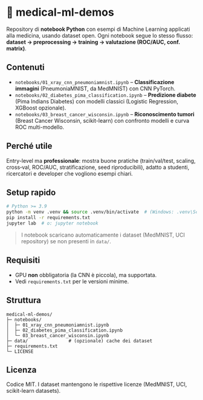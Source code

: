 # 🧠 medical-ml-demos

Repository di **notebook Python** con esempi di Machine Learning applicati alla medicina, usando dataset open.
Ogni notebook segue lo stesso flusso: **dataset → preprocessing → training → valutazione (ROC/AUC, conf. matrix)**.

## Contenuti
- `notebooks/01_xray_cnn_pneumoniamnist.ipynb` – **Classificazione immagini** (PneumoniaMNIST, da MedMNIST) con CNN PyTorch.
- `notebooks/02_diabetes_pima_classification.ipynb` – **Predizione diabete** (Pima Indians Diabetes) con modelli classici (Logistic Regression, XGBoost opzionale).
- `notebooks/03_breast_cancer_wisconsin.ipynb` – **Riconoscimento tumori** (Breast Cancer Wisconsin, scikit-learn) con confronto modelli e curva ROC multi-modello.

## Perché utile
Entry-level ma **professionale**: mostra buone pratiche (train/val/test, scaling, cross‑val, ROC/AUC, stratificazione, seed riproducibili), adatto a studenti, ricercatori e developer che vogliono esempi chiari.

## Setup rapido
```bash
# Python >= 3.9
python -m venv .venv && source .venv/bin/activate  # (Windows: .venv\Scripts\activate)
pip install -r requirements.txt
jupyter lab  # o: jupyter notebook
```

> I notebook scaricano automaticamente i dataset (MedMNIST, UCI repository) se non presenti in `data/`.

## Requisiti
- GPU **non** obbligatoria (la CNN è piccola), ma supportata.
- Vedi `requirements.txt` per le versioni minime.

## Struttura
```
medical-ml-demos/
├─ notebooks/
│  ├─ 01_xray_cnn_pneumoniamnist.ipynb
│  ├─ 02_diabetes_pima_classification.ipynb
│  └─ 03_breast_cancer_wisconsin.ipynb
├─ data/               # (opzionale) cache dei dataset
├─ requirements.txt
└─ LICENSE
```

## Licenza
Codice MIT. I dataset mantengono le rispettive licenze (MedMNIST, UCI, scikit-learn datasets).
